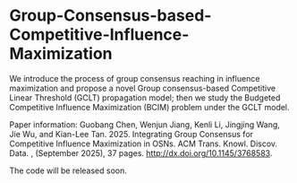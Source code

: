 # Group-Consensus-based-Competitive-Influence-Maximization
We introduce the process  of group consensus reaching in influence maximization and propose a novel Group consensus-based Competitive Linear Threshold  (GCLT) propagation model; then we study the Budgeted Competitive Influence Maximization (BCIM) problem under the GCLT model.

Paper information:
 Guobang Chen, Wenjun Jiang, Kenli Li, Jingjing Wang, Jie Wu, and Kian-Lee Tan. 2025. Integrating Group Consensus for Competitive
 Influence Maximization in OSNs. ACM Trans. Knowl. Discov. Data. , (September 2025), 37 pages. http://dx.doi.org/10.1145/3768583.

The code will be released soon.
